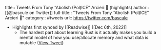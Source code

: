 title:: Tweets From Tony “Abolish (Pol)ICE” Arcieri 🦀 (highlights)
author:: [[@bascule on Twitter]]
full-title:: "Tweets From Tony “Abolish (Pol)ICE” Arcieri 🦀"
category:: #tweets
url:: https://twitter.com/bascule

- Highlights first synced by [[Readwise]] [[Dec 6th, 2022]]
	- The hardest part about learning Rust is it actually makes you build a mental model of how you use/allocate memory and what data is mutable ([View Tweet](https://twitter.com/bascule/status/572190225956388864))